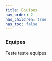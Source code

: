 ```yaml
---
title: Equipes
nav_order: 2
has_children: true
has_toc: false
---
```


### Equipes

Teste teste equipes